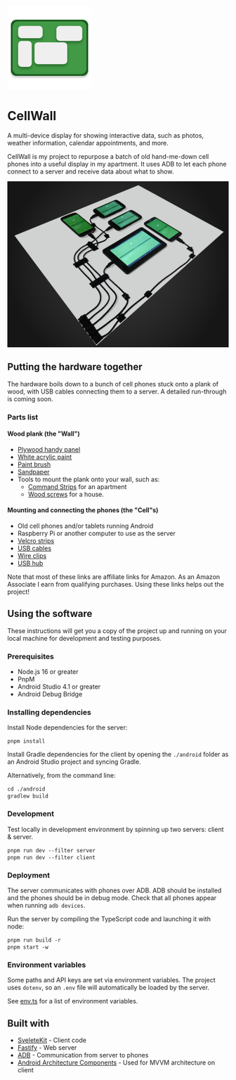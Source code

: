 ![](images/logo.png)

# CellWall

A multi-device display for showing interactive data, such as photos, weather
information, calendar appointments, and more.

CellWall is my project to repurpose a batch of old hand-me-down cell phones into
a useful display in my apartment. It uses ADB to let each phone connect
to a server and receive data about what to show.

![](images/finished.jpg)

## Putting the hardware together

The hardware boils down to a bunch of cell phones stuck onto a plank of wood, with USB cables connecting them to a server. A detailed run-through is coming soon.

### Parts list

#### Wood plank (the "Wall")

- [Plywood handy panel](https://www.homedepot.ca/product/alexandria-moulding-1-4-inch-x-2-feet-x-2-feet-birch-plywood-handy-panel/1000434557)
- [White acrylic paint](https://amzn.to/2L5YzS7)
- [Paint brush](https://amzn.to/35eqiHk)
- [Sandpaper](https://amzn.to/2Lpnsbc)
- Tools to mount the plank onto your wall, such as:
  - [Command Strips](https://amzn.to/3pMTZa4) for an apartment
  - [Wood screws](https://amzn.to/2Lpo1lk) for a house.

#### Mounting and connecting the phones (the "Cell"s)

- Old cell phones and/or tablets running Android
- Raspberry Pi or another computer to use as the server
- [Velcro strips](https://amzn.to/3bdwEdM)
- [USB cables](https://www.monoprice.com/product?p_id=4867)
- [Wire clips](https://amzn.to/391YTJL)
- [USB hub](https://amzn.to/2JM19w0)

Note that most of these links are affiliate links for Amazon. As an Amazon Associate I earn from qualifying purchases. Using these links helps out the project!

## Using the software

These instructions will get you a copy of the project up and running on your
local machine for development and testing purposes.

### Prerequisites

- Node.js 16 or greater
- PnpM
- Android Studio 4.1 or greater
- Android Debug Bridge

### Installing dependencies

Install Node dependencies for the server:

```shell
pnpm install
```

Install Gradle dependencies for the client by opening the `./android` folder as
an Android Studio project and syncing Gradle.

Alternatively, from the command line:

```shell
cd ./android
gradlew build
```

### Development

Test locally in development environment by spinning up two servers: client & server.

```shell
pnpm run dev --filter server
pnpm run dev --filter client
```

### Deployment

The server communicates with phones over ADB. ADB should be installed and the phones should be in debug mode. Check that all phones appear when running `adb devices`.

Run the server by compiling the TypeScript code and launching it with node:

```shell
pnpm run build -r
pnpm start -w
```

### Environment variables

Some paths and API keys are set via environment variables. The project uses `dotenv`, so an `.env` file will automatically be loaded by the server.

See [env.ts](javascript/shared/src/env.ts) for a list of environment variables.

## Built with

- [SveleteKit](https://kit.svelte.dev/) - Client code
- [Fastify](https://www.fastify.io/) - Web server
- [ADB](https://developer.android.com/studio/command-line/adb) - Communication from server to phones
- [Android Architecture Components](https://developer.android.com/topic/libraries/architecture/) -
  Used for MVVM architecture on client
